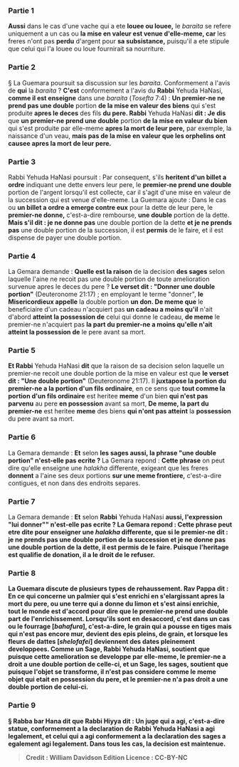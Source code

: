 
### Partie 1
<b>Aussi</b> dans le cas d'une vache qui a ete <b>louee ou louee,</b> le <i>baraita</i> se refere uniquement a un cas ou <b>la mise en valeur est venue d'elle-meme, car</b> les freres n'ont pas <b>perdu</b> d'argent pour <b>sa subsistance,</b> puisqu'il a ete stipule que celui qui l'a louee ou loue fournirait sa nourriture.

### Partie 2
§ La Guemara poursuit sa discussion sur les <i>baraita</i>. Conformement a l'avis de <b>qui</b> la <i>baraita</i> ? <b>C'est</b> conformement a l'avis du <b>Rabbi</b> Yehuda HaNasi, <b>comme il est enseigne</b> dans une <i>baraita</i> (<i>Tosefta</i> 7:4) : <b>Un premier-ne ne prend pas une double</b> portion <b>de la mise en valeur des biens</b> qui s'est produite <b>apres le deces</b> des fils <b>du pere. Rabbi</b> Yehuda HaNasi <b>dit : Je dis</b> que <b>un premier-ne prend une double</b> portion <b>de la mise en valeur du bien</b> qui s'est produite par elle-meme <b>apres la mort de leur pere,</b> par exemple, la naissance d'un veau, <b>mais pas de la mise en valeur que les orphelins ont causee apres la mort de leur pere.</b>

### Partie 3
Rabbi Yehuda HaNasi poursuit : Par consequent, s'ils <b>heritent d'un billet a ordre</b> indiquant une dette envers leur pere, le <b>premier-ne prend une double</b> portion de l'argent lorsqu'il est collecte, car il s'agit d'une mise en valeur de la succession qui est venue d'elle-meme. La Guemara ajoute : Dans le cas ou <b>un billet a ordre a emerge contre eux</b> pour la dette de leur pere, le <b>premier-ne donne,</b> c'est-a-dire rembourse, <b>une double</b> portion de la dette. <b>Mais s'il dit : je ne donne pas</b> une double portion de la dette <b>et je ne prends pas</b> une double portion de la succession, il est <b>permis</b> de le faire, et il est dispense de payer une double portion.

### Partie 4
La Gemara demande : <b>Quelle est la raison</b> de la decision <b>des sages</b> selon laquelle l'aine ne recoit pas une double portion de toute amelioration survenue apres le deces du pere ? <b>Le verset dit : "Donner une double portion"</b> (Deuteronome 21:17) ; en employant le terme "donner", <b>le Misericordieux appelle</b> la double portion <b>un don. De meme que</b> le beneficiaire d'un cadeau n'acquiert pas <b>un cadeau a moins qu'il</b> n'ait d'abord <b>atteint la possession de</b> celui qui donne le cadeau, <b>de meme</b> le premier-ne n'acquiert pas <b>la part du premier-ne a moins qu'elle n'ait atteint la possession de</b> le pere avant sa mort.

### Partie 5
<b>Et Rabbi</b> Yehuda HaNasi <b>dit</b> que la raison de sa decision selon laquelle un premier-ne recoit une double portion de la mise en valeur est que <b>le verset dit : "Une double portion"</b> (Deuteronome 21:17). Il <b>juxtapose la portion du premier-ne a la portion d'un fils ordinaire</b>, en ce sens que <b>tout comme la portion d'un fils ordinaire</b> est heritee <b>meme</b> d'un bien <b>qui n'est pas parvenu</b> au pere <b>en possession</b> avant sa mort, <b>De meme, la part du premier-ne</b> est heritee <b>meme</b> des biens <b>qui n'ont pas atteint</b> la <b>possession</b> du pere avant sa mort.

### Partie 6
La Gemara demande : <b>Et</b> selon <b>les sages aussi, la phrase <b>"une double portion"</b> n'est-elle pas ecrite ? </b> La Gemara repond : <b>Cette phrase</b> on peut dire qu'elle enseigne une <i>halakha</i> differente, exigeant que les freres <b>donnent</b> a l'aine ses deux portions <b>sur une meme frontiere,</b> c'est-a-dire contigues, et non dans des endroits separes.

### Partie 7
La Gemara demande : <b>Et</b> selon <b>Rabbi</b> Yehuda HaNasi <b>aussi, l'expression <b>"lui donner"" n'est-elle pas ecrite ? </b> La Gemara repond : <b>Cette</b> phrase peut etre dite pour enseigner une <i>halakha</i> differente, <b>que si</b> le premier-ne <b>dit : je ne prends pas</b> une double portion de la succession <b>et je ne donne pas</b> une double portion de la dette, il est <b>permis</b> de le faire. Puisque l'heritage est qualifie de donation, il a le droit de le refuser.

### Partie 8
La Guemara discute de plusieurs types de rehaussement. <b>Rav Pappa dit :</b> En ce qui concerne <b>un palmier qui</b> s'est enrichi en <b>s'elargissant</b> apres la mort du pere, ou <b>une terre qui a donne du limon</b> et s'est ainsi enrichie, <b>tout le monde est d'accord pour dire que</b> le premier-ne <b>prend</b> une double part de l'enrichissement. <b>Lorsqu'ils sont en desaccord</b>, c'est dans un cas <b>ou le fourrage [<i>bahafura</i>],</b> c'est-a-dire, le grain qui a pousse en tiges mais qui n'est pas encore mur, <b>devient des epis pleins,</b> de grain, et lorsque les <b>fleurs de dattes [<i>shelofafei</i>] deviennent</b> des <b>dates pleinement developpees. </b> Comme un <b>Sage,</b> Rabbi Yehuda HaNasi, <b>soutient</b> que puisque cette <b>amelioration</b> se developpe <b>par elle-meme,</b> le premier-ne a droit a une double portion de celle-ci, <b>et</b> un <b>Sage, </b> les sages, <b>soutient</b> que puisque l'objet <b>se transforme,</b> il n'est pas considere comme le meme objet qui etait en possession du pere, et le premier-ne n'a pas droit a une double portion de celui-ci.

### Partie 9
§ <b>Rabba bar Hana dit</b> que <b>Rabbi Hiyya dit :</b> Un juge qui a <b>agi,</b> c'est-a-dire statue, <b>conformement a la declaration de Rabbi</b> Yehuda HaNasi <b>a agi</b> legalement, et celui qui a agi <b>conformement a la declaration des sages a</b> egalement <b>agi</b> legalement. Dans tous les cas, la decision est maintenue.

>Credit : William Davidson Edition
>Licence : CC-BY-NC
